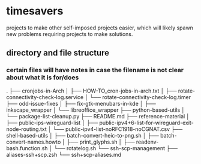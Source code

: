 # timesavers
projects to make other self-imposed projects easier, which will likely spawn new problems requiring projects to make solutions.

## directory and file structure
### certain files will have notes in case the filename is not clear about what it is for/does

.
├── cronjobs-in-Arch
│   ├── HOW-TO_cron-jobs-in-arch.txt
│   ├── rotate-connectivity-check-log.service
│   └── rotate-connectivity-check-log.timer
├── odd-issue-fixes
│   ├── fix-gtk-menubars-in-kde
│   ├── inkscape_wrapper
│   └── libreoffice_wrapper
├── python-based-utils
│   └── package-list-cleanup.py
├── README.md
├── reference-material
│   ├── public-ips-wireguard-list
│   ├── public-ipv4+6-list-for-wireguard-exit-node-routing.txt
│   └── public-ipv4-list-noRFC1918-noCGNAT.csv
├── shell-based-utils
│   ├── batch-convert-heic-to-png.sh
│   ├── batch-convert-names.howto
│   ├── print_glyphs.sh
│   ├── readenv-bash.function.sh
│   └── rotatelog.sh
└── ssh-scp-management
    ├── aliases-ssh+scp.zsh
    └── ssh+scp-aliases.md
